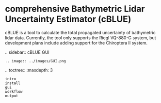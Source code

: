 comprehensive Bathymetric Lidar Uncertainty Estimator (cBLUE)
=============================================================

cBLUE is a tool to calculate the total propagated uncertainty of bathymetric lidar data.  Currently, the tool only supports the Riegl VQ-880-G system, but development plans include adding support for the Chiroptera II system.

.. sidebar:: cBLUE GUI

	.. image:: ../images/GUI.png
	
.. toctree::
	:maxdepth: 3
   
	intro
	install
	gui
	workflow
	output
	
